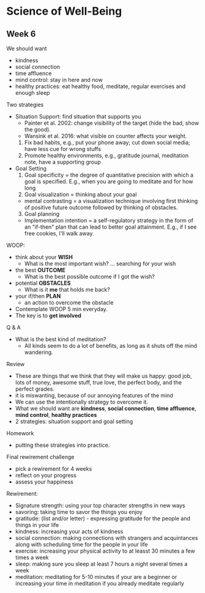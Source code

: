 # Science of Well-Being
## Week 6

We should want
  * kindness
  * social connection
  * time affluence
  * mind control: stay in here and now
  * healthy practices: eat healthy food, meditate, regular exercises and enough sleep

Two strategies 
  * Situation Support: find situation that supports you
    * Painter et al. 2002: change visibility of the target (hide the bad, show the good).
    * Wansink et al. 2016: what visible on counter affects your weight.
    1. Fix bad habits, e.g., put your phone away; cut down social media; have less cue for wrong stuffs
    2. Promote healthy environments, e.g., gratitude journal, meditation note, have a supporting group
  * Goal Setting
    1. Goal specificity = the degree of quantitative precision with which a goal is specified. E.g., when you are going to meditate and for how long
    2. Goal visualization = thinking about your goal
      * mental contrasting = a visualization technique involving first thinking of positive future outcome followed by thinking of obstacles.
    3. Goal planning
      * Implementation intention = a self-regulatory strategy in the form of an "if-then" plan that can lead to better goal attainment. E.g., if I see free cookies, I'll walk away.
    
WOOP:
  * think about your **WISH**
    * What is the most important wish? ... searching for your wish
  * the best **OUTCOME**
    * What is the best possible outcome if I got the wish?
  * potential **OBSTACLES**
    * What is it **me** that holds me back?
  * your if/then **PLAN**
    * an action to overcome the obstacle
  * Contemplate WOOP 5 min everyday.
  * The key is to **get involved**
      
Q & A
  * What is the best kind of meditation?
    * All kinds seem to do a lot of benefits, as long as it shuts off the mind wandering.
    
Review
  * These are things that we think that they will make us happy: good job, lots of money, awesome stuff, true love, the perfect body, and the perfect grades.
  * it is miswanting, because of our annoying features of the mind
  * We can use the intentionally strategy to overcome it.
  * What we should want are **kindness**, **social connection**, **time affluence**, **mind control**, **healthy practices**
  * 2 strategies: situation support and goal setting
  
Homework
  * putting these strategies into practice.
    
Final rewirement challenge
  * pick a rewirement for 4 weeks
  * reflect on your progress
  * assess your happiness

Rewirement:
  * Signature strength: using your top character strengths in new ways
  * savoring: taking time to savor the things you enjoy
  * gratitude: (list and/or letter) - expressing gratitude for the people and things in your life
  * kindness: increasing your acts of kindness
  * social connection: making connections with strangers and acquintances along with scheduling time for the people in your life
  * exercise: increasing your physical activity to at leasst 30 minutes a few times a week
  * sleep: making sure you sleep at least 7 hours a night several times a week
  * meditation: meditating for 5-10 minutes if your are a beginner or increasing your time in meditation if you already meditate regularly

